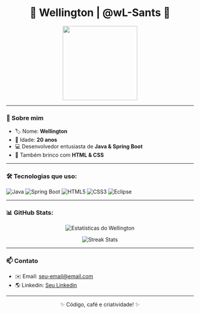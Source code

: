 <h1 align="center">🌟 Wellington | @wL-Sants 🌟</h1>

<p align="center">
  <img src="https://s3.gifyu.com/images/bb09g.gif" width="200"/>
</p>

---

### 👋 Sobre mim
- 🏷️ Nome: **Wellington**
- 🎂 Idade: **20 anos**
- 💻 Desenvolvedor entusiasta de **Java & Spring Boot**
- 🎨 Também brinco com **HTML & CSS**

---

### 🛠️ Tecnologias que uso:
  
![Java](https://img.shields.io/badge/Java-%23ED8B00.svg?style=for-the-badge&logo=openjdk&logoColor=white)
![Spring Boot](https://img.shields.io/badge/Spring%20Boot-%236DB33F.svg?style=for-the-badge&logo=spring&logoColor=white)
![HTML5](https://img.shields.io/badge/HTML5-%23E34F26.svg?style=for-the-badge&logo=html5&logoColor=white)
![CSS3](https://img.shields.io/badge/CSS3-%231572B6.svg?style=for-the-badge&logo=css3&logoColor=white)
![Eclipse](https://img.shields.io/badge/Eclipse-%232C2255.svg?style=for-the-badge&logo=eclipse&logoColor=white)

---

### 📊 GitHub Stats:
<p align="center">
  <img src="https://github-readme-stats.vercel.app/api?username=wL-Sants&show_icons=true&theme=tokyonight" alt="Estatísticas do Wellington" />
</p>

<p align="center">
  <img src="https://github-readme-streak-stats.herokuapp.com/?user=wL-Sants&theme=tokyonight" alt="Streak Stats" />
</p>

---

### 📫 Contato
- ✉️ Email: [seu-email@email.com](mailto:seu-email@email.com)
- 🌎 Linkedin: [Seu Linkedin](https://linkedin.com/in/wL-Sants)

---

<p align="center">✨ Código, café e criatividade! ✨</p>
